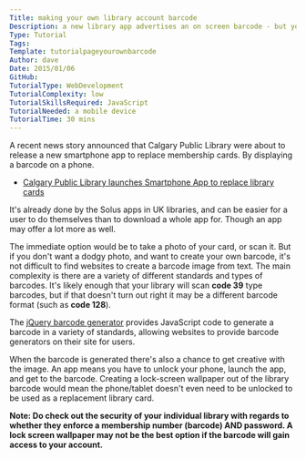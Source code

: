```yaml
---
Title: making your own library account barcode
Description: a new library app advertises an on screen barcode - but you can do your own
Type: Tutorial
Tags:
Template: tutorialpageyourownbarcode
Author: dave
Date: 2015/01/06
GitHub: 
TutorialType: WebDevelopment
TutorialComplexity: low
TutorialSkillsRequired: JavaScript
TutorialNeeded: a mobile device
TutorialTime: 30 mins
---
```


A recent news story announced that Calgary Public Library were about to release a new smartphone app to replace membership cards. By displaying a barcode on a phone.

- [Calgary Public Library launches Smartphone App to replace library cards](http://mobilesyrup.com/2014/12/19/calgary-public-library-launches-smartphone-app-to-replace-library-cards/)

It's already done by the Solus apps in UK libraries, and can be easier for a user to do themselves than to download a whole app for. Though an app may offer a lot more as well.

The immediate option would be to take a photo of your card, or scan it. But if you don't want a dodgy photo, and want to create your own barcode, it's not difficult to find websites to create a barcode image from text. The main complexity is there are a variety of different standards and types of barcodes. It's likely enough that your library will scan **code 39** type barcodes, but if that doesn't turn out right it may be a different barcode format (such as **code 128**).

The [jQuery barcode generator](http://www.jqueryscript.net/other/Simple-jQuery-Based-Barcode-Generator-Barcode.html) provides JavaScript code to generate a barcode in a variety of standards, allowing websites to provide barcode generators on their site for users.

When the barcode is generated there's also a chance to get creative with the image. An app means you have to unlock your phone, launch the app, and get to the barcode. Creating a lock-screen wallpaper out of the library barcode would mean the phone/tablet doesn't even need to be unlocked to be used as a replacement library card.

**Note: Do check out the security of your individual library with regards to whether they enforce a membership number (barcode) AND password.  A lock screen wallpaper may not be the best option if the barcode will gain access to your account.**